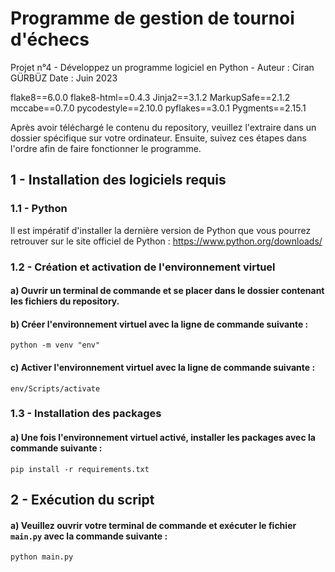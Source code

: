 # Programme de gestion de tournoi d'échecs
Projet n°4 - Développez un programme logiciel en Python - Auteur : Ciran GÜRBÜZ
Date : Juin 2023

flake8==6.0.0
flake8-html==0.4.3
Jinja2==3.1.2
MarkupSafe==2.1.2
mccabe==0.7.0
pycodestyle==2.10.0
pyflakes==3.0.1
Pygments==2.15.1

Après avoir téléchargé le contenu du repository, veuillez l'extraire dans un dossier spécifique sur votre ordinateur. 
Ensuite, suivez ces étapes dans l'ordre afin de faire fonctionner le programme.

## 1 - Installation des logiciels requis

### 1.1 - Python

Il est impératif d'installer la dernière version de Python que vous pourrez retrouver sur le site officiel de Python : https://www.python.org/downloads/

### 1.2 - Création et activation de l'environnement virtuel

#### a) Ouvrir un terminal de commande et se placer dans le dossier contenant les fichiers du repository.
#### b) Créer l'environnement virtuel avec la ligne de commande suivante : 
```python -m venv "env"```
#### c) Activer l'environnement virtuel avec la ligne de commande suivante : 
```env/Scripts/activate```

### 1.3 - Installation des packages

#### a) Une fois l'environnement virtuel activé, installer les packages avec la commande suivante : 
```pip install -r requirements.txt```

## 2 - Exécution du script

#### a) Veuillez ouvrir votre terminal de commande et exécuter le fichier ```main.py``` avec la commande suivante :
```python main.py```

